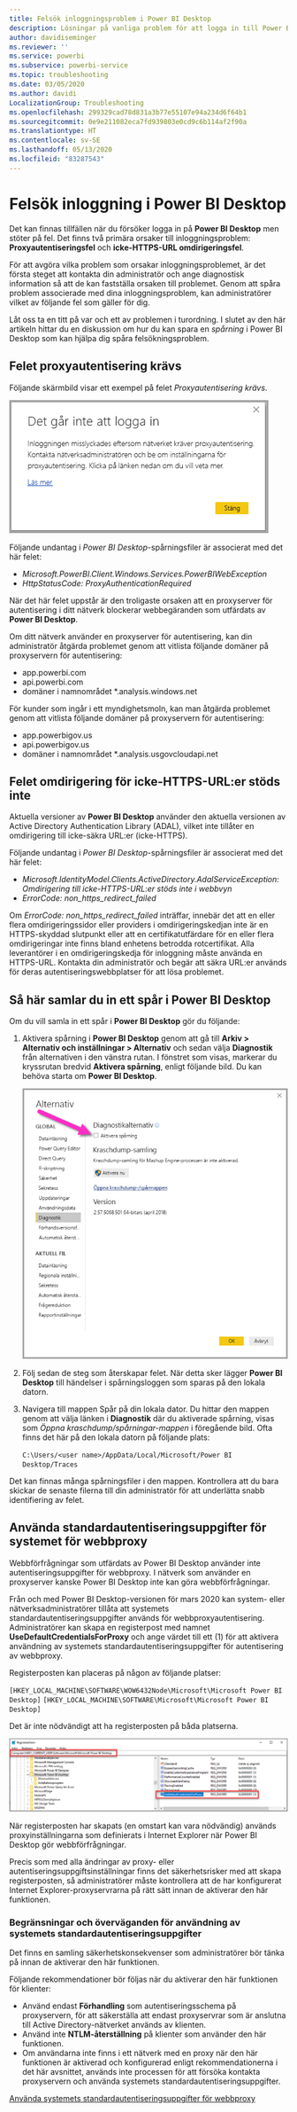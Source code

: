 ```yaml
---
title: Felsök inloggningsproblem i Power BI Desktop
description: Lösningar på vanliga problem för att logga in till Power BI Desktop
author: davidiseminger
ms.reviewer: ''
ms.service: powerbi
ms.subservice: powerbi-service
ms.topic: troubleshooting
ms.date: 03/05/2020
ms.author: davidi
LocalizationGroup: Troubleshooting
ms.openlocfilehash: 299329cad78d831a3b77e55107e94a234d6f64b1
ms.sourcegitcommit: 0e9e211082eca7fd939803e0cd9c6b114af2f90a
ms.translationtype: HT
ms.contentlocale: sv-SE
ms.lasthandoff: 05/13/2020
ms.locfileid: "83287543"
---
```

# <a name="troubleshooting-sign-in-for-power-bi-desktop"></a>Felsök inloggning i Power BI Desktop
Det kan finnas tillfällen när du försöker logga in på **Power BI Desktop** men stöter på fel. Det finns två primära orsaker till inloggningsproblem: **Proxyautentiseringsfel** och **icke-HTTPS-URL omdirigeringsfel**. 

För att avgöra vilka problem som orsakar inloggningsproblemet, är det första steget att kontakta din administratör och ange diagnostisk information så att de kan fastställa orsaken till problemet. Genom att spåra problem associerade med dina inloggningsproblem, kan administratörer vilket av följande fel som gäller för dig. 

Låt oss ta en titt på var och ett av problemen i turordning. I slutet av den här artikeln hittar du en diskussion om hur du kan spara en *spårning* i Power BI Desktop som kan hjälpa dig spåra felsökningsproblem.


## <a name="proxy-authentication-required-error"></a>Felet proxyautentisering krävs

Följande skärmbild visar ett exempel på felet *Proxyautentisering krävs*.

![Inloggningsfel för proxyautentiseringsfel](media/desktop-troubleshooting-sign-in/desktop-tshoot-sign-in_01.png)

Följande undantag i *Power BI Desktop*-spårningsfiler är associerat med det här felet:

* *Microsoft.PowerBI.Client.Windows.Services.PowerBIWebException*
* *HttpStatusCode: ProxyAuthenticationRequired*

När det här felet uppstår är den troligaste orsaken att en proxyserver för autentisering i ditt nätverk blockerar webbegäranden som utfärdats av **Power BI Desktop**. 

Om ditt nätverk använder en proxyserver för autentisering, kan din administratör åtgärda problemet genom att vitlista följande domäner på proxyservern för autentisering:

* app.powerbi.com
* api.powerbi.com
* domäner i namnområdet *.analysis.windows.net

För kunder som ingår i ett myndighetsmoln, kan man åtgärda problemet genom att vitlista följande domäner på proxyservern för autentisering:

* app.powerbigov.us
* api.powerbigov.us
* domäner i namnområdet *.analysis.usgovcloudapi.net

## <a name="non-https-url-redirect-not-supported-error"></a>Felet omdirigering för icke-HTTPS-URL:er stöds inte

Aktuella versioner av **Power BI Desktop** använder den aktuella versionen av Active Directory Authentication Library (ADAL), vilket inte tillåter en omdirigering till icke-säkra URL:er (icke-HTTPS). 

Följande undantag i *Power BI Desktop*-spårningsfiler är associerat med det här felet:

* *Microsoft.IdentityModel.Clients.ActiveDirectory.AdalServiceException: Omdirigering till icke-HTTPS-URL:er stöds inte i webbvyn*
* *ErrorCode: non_https_redirect_failed*

Om *ErrorCode: non_https_redirect_failed* inträffar, innebär det att en eller flera omdirigeringssidor eller providers i omdirigeringskedjan inte är en HTTPS-skyddad slutpunkt eller att en certifikatutfärdare för en eller flera omdirigeringar inte finns bland enhetens betrodda rotcertifikat. Alla leverantörer i en omdirigeringskedja för inloggning måste använda en HTTPS-URL. Kontakta din administratör och begär att säkra URL:er används för deras autentiseringswebbplatser för att lösa problemet. 

## <a name="how-to-collect-a-trace-in-power-bi-desktop"></a>Så här samlar du in ett spår i Power BI Desktop

Om du vill samla in ett spår i **Power BI Desktop** gör du följande:

1. Aktivera spårning i **Power BI Desktop** genom att gå till **Arkiv > Alternativ och inställningar > Alternativ** och sedan välja **Diagnostik** från alternativen i den vänstra rutan. I fönstret som visas, markerar du kryssrutan bredvid **Aktivera spårning**, enligt följande bild. Du kan behöva starta om **Power BI Desktop**.
   
   ![Aktivera spårning i Power BI Desktop](media/desktop-troubleshooting-sign-in/desktop-tshoot-sign-in_02.png)

2. Följ sedan de steg som återskapar felet. När detta sker lägger **Power BI Desktop** till händelser i spårningsloggen som sparas på den lokala datorn.

3. Navigera till mappen Spår på din lokala dator. Du hittar den mappen genom att välja länken i **Diagnostik** där du aktiverade spårning, visas som *Öppna kraschdump/spårningar-mappen* i föregående bild. Ofta finns det här på den lokala datorn på följande plats:

    `C:\Users/<user name>/AppData/Local/Microsoft/Power BI Desktop/Traces`

Det kan finnas många spårningsfiler i den mappen. Kontrollera att du bara skickar de senaste filerna till din administratör för att underlätta snabb identifiering av felet. 


## <a name="using-default-system-credentials-for-web-proxy"></a>Använda standardautentiseringsuppgifter för systemet för webbproxy

Webbförfrågningar som utfärdats av Power BI Desktop använder inte autentiseringsuppgifter för webbproxy. I nätverk som använder en proxyserver kanske Power BI Desktop inte kan göra webbförfrågningar. 

Från och med Power BI Desktop-versionen för mars 2020 kan system- eller nätverksadministratörer tillåta att systemets standardautentiseringsuppgifter används för webbproxyautentisering. Administratörer kan skapa en registerpost med namnet **UseDefaultCredentialsForProxy** och ange värdet till ett (1) för att aktivera användning av systemets standardautentiseringsuppgifter för autentisering av webbproxy.

Registerposten kan placeras på någon av följande platser:

`[HKEY_LOCAL_MACHINE\SOFTWARE\WOW6432Node\Microsoft\Microsoft Power BI Desktop]`
`[HKEY_LOCAL_MACHINE\SOFTWARE\Microsoft\Microsoft Power BI Desktop]`

Det är inte nödvändigt att ha registerposten på båda platserna.

![Registernyckel för användning av systemets standardautentiseringsuppgifter](media/desktop-troubleshooting-sign-in/desktop-tshoot-sign-in-03.png)

När registerposten har skapats (en omstart kan vara nödvändig) används proxyinställningarna som definierats i Internet Explorer när Power BI Desktop gör webbförfrågningar. 

Precis som med alla ändringar av proxy- eller autentiseringsuppgiftsinställningar finns det säkerhetsrisker med att skapa registerposten, så administratörer måste kontrollera att de har konfigurerat Internet Explorer-proxyservrarna på rätt sätt innan de aktiverar den här funktionen.         

### <a name="limitations-and-considerations-for-using-default-system-credentials"></a>Begränsningar och överväganden för användning av systemets standardautentiseringsuppgifter

Det finns en samling säkerhetskonsekvenser som administratörer bör tänka på innan de aktiverar den här funktionen. 

Följande rekommendationer bör följas när du aktiverar den här funktionen för klienter:

* Använd endast **Förhandling** som autentiseringsschema på proxyservern, för att säkerställa att endast proxyservrar som är anslutna till Active Directory-nätverket används av klienten. 
* Använd inte **NTLM-återställning** på klienter som använder den här funktionen.
* Om användarna inte finns i ett nätverk med en proxy när den här funktionen är aktiverad och konfigurerad enligt rekommendationerna i det här avsnittet, används inte processen för att försöka kontakta proxyservern och använda systemets standardautentiseringsuppgifter.


[Använda systemets standardautentiseringsuppgifter för webbproxy](#using-default-system-credentials-for-web-proxy)

